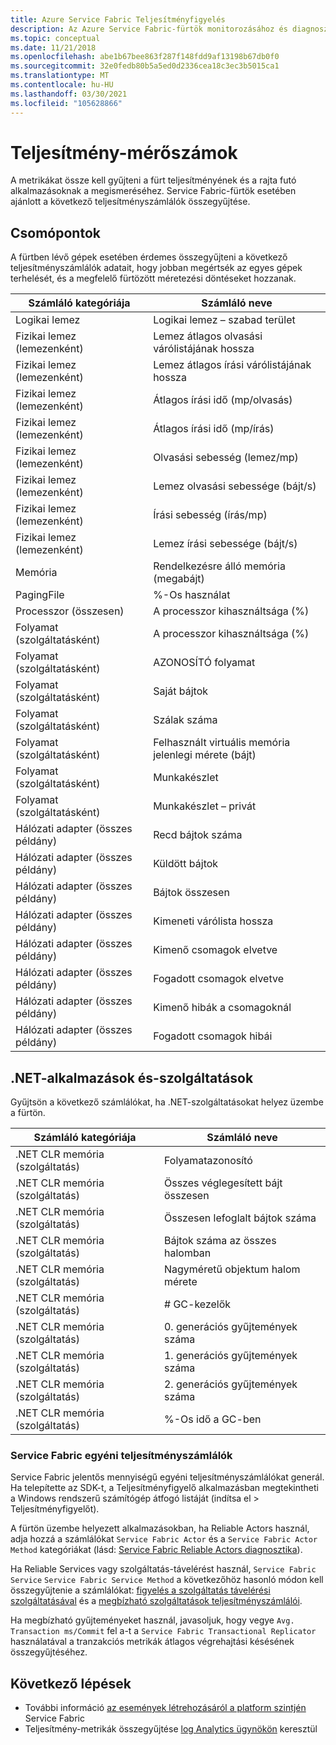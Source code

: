 ```yaml
---
title: Azure Service Fabric Teljesítményfigyelés
description: Az Azure Service Fabric-fürtök monitorozásához és diagnosztizálásához szükséges teljesítményszámlálók ismertetése.
ms.topic: conceptual
ms.date: 11/21/2018
ms.openlocfilehash: abe1b67bee863f287f148fdd9af13198b67db0f0
ms.sourcegitcommit: 32e0fedb80b5a5ed0d2336cea18c3ec3b5015ca1
ms.translationtype: MT
ms.contentlocale: hu-HU
ms.lasthandoff: 03/30/2021
ms.locfileid: "105628866"
---
```

# <a name="performance-metrics"></a>Teljesítmény-mérőszámok

A metrikákat össze kell gyűjteni a fürt teljesítményének és a rajta futó alkalmazásoknak a megismeréséhez. Service Fabric-fürtök esetében ajánlott a következő teljesítményszámlálók összegyűjtése.

## <a name="nodes"></a>Csomópontok

A fürtben lévő gépek esetében érdemes összegyűjteni a következő teljesítményszámlálók adatait, hogy jobban megértsék az egyes gépek terhelését, és a megfelelő fürtözött méretezési döntéseket hozzanak.

| Számláló kategóriája | Számláló neve |
| --- | --- |
| Logikai lemez | Logikai lemez – szabad terület |
| Fizikai lemez (lemezenként) | Lemez átlagos olvasási várólistájának hossza |
| Fizikai lemez (lemezenként) | Lemez átlagos írási várólistájának hossza |
| Fizikai lemez (lemezenként) | Átlagos írási idő (mp/olvasás) |
| Fizikai lemez (lemezenként) | Átlagos írási idő (mp/írás) |
| Fizikai lemez (lemezenként) | Olvasási sebesség (lemez/mp) |
| Fizikai lemez (lemezenként) | Lemez olvasási sebessége (bájt/s) |
| Fizikai lemez (lemezenként) | Írási sebesség (írás/mp) |
| Fizikai lemez (lemezenként) | Lemez írási sebessége (bájt/s) |
| Memória | Rendelkezésre álló memória (megabájt) |
| PagingFile | %-Os használat |
| Processzor (összesen) | A processzor kihasználtsága (%) |
| Folyamat (szolgáltatásként) | A processzor kihasználtsága (%) |
| Folyamat (szolgáltatásként) | AZONOSÍTÓ folyamat |
| Folyamat (szolgáltatásként) | Saját bájtok |
| Folyamat (szolgáltatásként) | Szálak száma |
| Folyamat (szolgáltatásként) | Felhasznált virtuális memória jelenlegi mérete (bájt) |
| Folyamat (szolgáltatásként) | Munkakészlet |
| Folyamat (szolgáltatásként) | Munkakészlet – privát |
| Hálózati adapter (összes példány) | Recd bájtok száma |
| Hálózati adapter (összes példány) | Küldött bájtok |
| Hálózati adapter (összes példány) | Bájtok összesen |
| Hálózati adapter (összes példány) | Kimeneti várólista hossza |
| Hálózati adapter (összes példány) | Kimenő csomagok elvetve |
| Hálózati adapter (összes példány) | Fogadott csomagok elvetve |
| Hálózati adapter (összes példány) | Kimenő hibák a csomagoknál |
| Hálózati adapter (összes példány) | Fogadott csomagok hibái |

## <a name="net-applications-and-services"></a>.NET-alkalmazások és-szolgáltatások

Gyűjtsön a következő számlálókat, ha .NET-szolgáltatásokat helyez üzembe a fürtön. 

| Számláló kategóriája | Számláló neve |
| --- | --- |
| .NET CLR memória (szolgáltatás) | Folyamatazonosító |
| .NET CLR memória (szolgáltatás) | Összes véglegesített bájt összesen |
| .NET CLR memória (szolgáltatás) | Összesen lefoglalt bájtok száma |
| .NET CLR memória (szolgáltatás) | Bájtok száma az összes halomban |
| .NET CLR memória (szolgáltatás) | Nagyméretű objektum halom mérete |
| .NET CLR memória (szolgáltatás) | # GC-kezelők |
| .NET CLR memória (szolgáltatás) | 0. generációs gyűjtemények száma |
| .NET CLR memória (szolgáltatás) | 1. generációs gyűjtemények száma |
| .NET CLR memória (szolgáltatás) | 2. generációs gyűjtemények száma |
| .NET CLR memória (szolgáltatás) | %-Os idő a GC-ben |

### <a name="service-fabrics-custom-performance-counters"></a>Service Fabric egyéni teljesítményszámlálók

Service Fabric jelentős mennyiségű egyéni teljesítményszámlálókat generál. Ha telepítette az SDK-t, a Teljesítményfigyelő alkalmazásban megtekintheti a Windows rendszerű számítógép átfogó listáját (indítsa el > Teljesítményfigyelőt). 

A fürtön üzembe helyezett alkalmazásokban, ha Reliable Actors használ, adja hozzá a számlálókat `Service Fabric Actor` és a `Service Fabric Actor Method` kategóriákat (lásd: [Service Fabric Reliable Actors diagnosztika](service-fabric-reliable-actors-diagnostics.md)).

Ha Reliable Services vagy szolgáltatás-távelérést használ, `Service Fabric Service` `Service Fabric Service Method` a következőhöz hasonló módon kell összegyűjtenie a számlálókat: [figyelés a szolgáltatás távelérési szolgáltatásával](service-fabric-reliable-serviceremoting-diagnostics.md) és a [megbízható szolgáltatások teljesítményszámlálói](service-fabric-reliable-services-diagnostics.md#performance-counters). 

Ha megbízható gyűjteményeket használ, javasoljuk, hogy vegye `Avg. Transaction ms/Commit` fel a-t a `Service Fabric Transactional Replicator` használatával a tranzakciós metrikák átlagos végrehajtási késésének összegyűjtéséhez.


## <a name="next-steps"></a>Következő lépések

* További információ [az események létrehozásáról a platform szintjén](service-fabric-diagnostics-event-generation-infra.md) Service Fabric
* Teljesítmény-metrikák összegyűjtése [log Analytics ügynökön](service-fabric-diagnostics-oms-agent.md) keresztül
